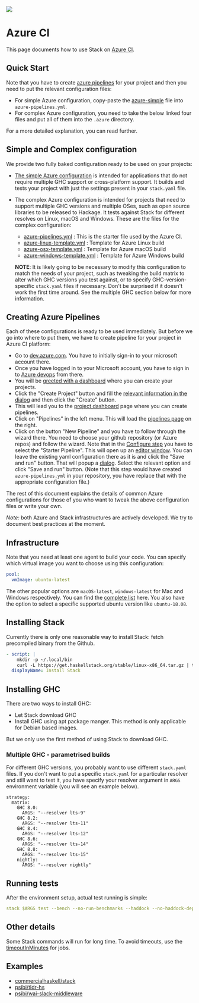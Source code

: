 <div class="hidden-warning"><a href="https://docs.haskellstack.org/"><img src="https://cdn.jsdelivr.net/gh/commercialhaskell/stack/doc/img/hidden-warning.svg"></a></div>

# Azure CI

This page documents how to use Stack on [Azure
CI](http://dev.azure.com/).

## Quick Start

Note that you have to create [azure
pipelines](#creating-azure-pipelines) for your project and then you
need to put the relevant configuration files:

* For simple Azure configuration, copy-paste the
  [azure-simple](https://raw.githubusercontent.com/commercialhaskell/stack/stable/doc/azure/azure-simple.yml)
  file into `azure-pipelines.yml`.
* For complex Azure configuration, you need to take the below linked
  four files and put all of them into the `.azure` directory.

For a more detailed explanation, you can read further.

## Simple and Complex configuration

We provide two fully baked configuration ready to be
used on your projects:

* [The simple Azure configuration](https://raw.githubusercontent.com/commercialhaskell/stack/stable/doc/azure/azure-simple.yml)
  is intended for applications that do not require multiple GHC
  support or cross-platform support. It builds and tests your project
  with just the settings present in your `stack.yaml` file.
* The complex Azure configuration is intended for projects that need
  to support multiple GHC versions and multiple OSes, such as open
  source libraries to be released to Hackage. It tests against Stack
  for different resolves on Linux, macOS and Windows.  These are the
  files for the complex configuration:
  - [azure-pipelines.yml](https://raw.githubusercontent.com/commercialhaskell/stack/stable/doc/azure/azure-pipelines.yml) : This is the starter file used by the Azure CI.
  - [azure-linux-template.yml](https://raw.githubusercontent.com/commercialhaskell/stack/stable/doc/azure/azure-linux-template.yml) : Template for Azure Linux build
  - [azure-osx-template.yml](https://raw.githubusercontent.com/commercialhaskell/stack/stable/doc/azure/azure-osx-template.yml) : Template for Azure macOS build
  - [azure-windows-template.yml](https://raw.githubusercontent.com/commercialhaskell/stack/stable/doc/azure/azure-windows-template.yml) : Template for Azure Windows build

  __NOTE__: It is likely going to be necessary to modify this configuration to
  match the needs of your project, such as tweaking the build matrix to alter
  which GHC versions you test against, or to specify GHC-version-specific
  `stack.yaml` files if necessary. Don't be surprised if it doesn't work the
  first time around. See the multiple GHC section below for more information.

## Creating Azure Pipelines

Each of these configurations is ready to be used immediately. But
before we go into where to put them, we have to create pipeline for
your project in Azure CI platform:

* Go to [dev.azure.com](https://dev.azure.com). You have to initially
  sign-in to your microsoft account there.
* Once you have logged in to your Microsoft account, you have to sign
  in to [Azure
  devops](https://user-images.githubusercontent.com/737477/52465678-70963080-2ba5-11e9-83d8-84112b140236.png)
  from there.
* You will be [greeted with a
  dashboard](https://user-images.githubusercontent.com/737477/52465677-70963080-2ba5-11e9-904a-c15c7c0524ef.png)
  where you can create your projects.
* Click the "Create Project" button and fill the [relevant information
  in the dialog](https://user-images.githubusercontent.com/737477/52465676-70963080-2ba5-11e9-82a4-093ee58f11c9.png) and then click the "Create" button.
* This will lead you to the [project
  dashboard](https://user-images.githubusercontent.com/737477/52465675-6ffd9a00-2ba5-11e9-917e-3dec251fcc87.png)
  page where you can create pipelines.
* Click on "Pipelines" in the left menu. This will load the [pipelines
  page](https://user-images.githubusercontent.com/737477/52465673-6ffd9a00-2ba5-11e9-97a4-04e703ae1fbc.png)
  on the right.
* Click on the button "New Pipeline" and you have to follow through
  the wizard there. You need to choose your github repository (or
  Azure repos) and follow the wizard. Note that in the [Configure
  step](https://user-images.githubusercontent.com/737477/52465670-6ffd9a00-2ba5-11e9-83a3-9fffdacbf249.png)
  you have to select the "Starter Pipeline". This will open up an
  [editor
  window](https://user-images.githubusercontent.com/737477/52465669-6f650380-2ba5-11e9-9662-e9c6fc2682b5.png). You
  can leave the existing yaml configuration there as it is and click
  the "Save and run" button.  That will popup a
  [dialog](https://user-images.githubusercontent.com/737477/52465668-6f650380-2ba5-11e9-9203-6347a609e3c4.png). Select
  the relevant option and click "Save and run" button. (Note that this
  step would have created `azure-pipelines.yml` in your repository,
  you have replace that with the appropriate configuration file.)

The rest of this document explains the details of common Azure
configurations for those of you who want to tweak the above
configuration files or write your own.

*Note:* both Azure and Stack infrastructures are actively
 developed. We try to document best practices at the moment.

## Infrastructure

Note that you need at least one agent to build your code. You can
specify which virtual image you want to choose using this configuration:

``` yaml
pool:
  vmImage: ubuntu-latest
```

The other popular options are `macOS-latest`, `windows-latest` for Mac
and Windows respectively. You can find the [complete
list](https://docs.microsoft.com/en-us/azure/devops/pipelines/agents/hosted?view=vsts&tabs=yaml)
here. You also have the option to select a specific supported ubuntu
version like `ubuntu-18.08`.

## Installing Stack

Currently there is only one reasonable way to install Stack: fetch precompiled
binary from the Github.

```yaml
- script: |
    mkdir -p ~/.local/bin
    curl -L https://get.haskellstack.org/stable/linux-x86_64.tar.gz | tar xz --wildcards --strip-components=1 -C ~/.local/bin '*/stack'
  displayName: Install Stack
```

## Installing GHC

There are two ways to install GHC:

- Let Stack download GHC
- Install GHC using apt package manger. This method is only applicable
  for Debian based images.

But we only use the first method of using Stack to download GHC.

### Multiple GHC - parametrised builds

For different GHC versions, you probably want to use different
`stack.yaml` files. If you don't want to put a specific `stack.yaml`
for a particular resolver and still want to test it, you have specify
your resolver argument in `ARGS` environment variable (you will see an
example below).
```
strategy:
  matrix:
    GHC 8.0:
      ARGS: "--resolver lts-9"
    GHC 8.2:
      ARGS: "--resolver lts-11"
    GHC 8.4:
      ARGS: "--resolver lts-12"
    GHC 8.6:
      ARGS: "--resolver lts-14"
    GHC 8.8:
      ARGS: "--resolver lts-15"
    nightly:
      ARGS: "--resolver nightly"
```

## Running tests

After the environment setup, actual test running is simple:

```yaml
stack $ARGS test --bench --no-run-benchmarks --haddock --no-haddock-deps
```

## Other details

Some Stack commands will run for long time. To avoid timeouts, use the [timeoutInMinutes](https://docs.microsoft.com/en-us/azure/devops/pipelines/process/phases?tabs=yaml&view=azdevops#timeouts) for jobs.

## Examples

- [commercialhaskell/stack](https://github.com/commercialhaskell/stack/blob/master/azure-pipelines.yml)
- [psibi/tldr-hs](http://github.com/psibi/tldr-hs)
- [psibi/wai-slack-middleware](https://github.com/psibi/wai-slack-middleware)
